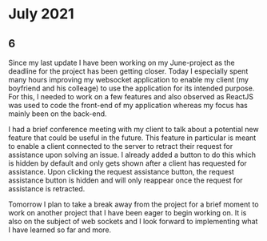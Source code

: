 # July 2021

## 6

Since my last update I have been working on my June-project as the deadline for the project has been getting closer. Today I especially spent many hours improving my websocket application to enable my client (my boyfriend and his colleage) to use the application for its intended purpose. For this, I needed to work on a few features and also observed as ReactJS was used to code the front-end of my application whereas my focus has mainly been on the back-end. 

I had a brief conference meeting with my client to talk about a potential new feature that could be useful in the future. This feature in particular is meant to enable a client connected to the server to retract their request for assistance upon solving an issue. I already added a button to do this which is hidden by default and only gets shown after a client has requested for assistance. Upon clicking the request assistance button, the request assistance button is hidden and will only  reappear once the request for assistance is retracted. 

Tomorrow I plan to take a break away from the project for a brief moment to work on another project that I have been eager to begin working on. It is also on the subject of web sockets and I look forward to implementing what I have learned so far and more.
